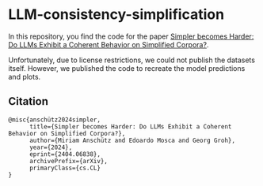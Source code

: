 # LLM-consistency-simplification
In this repository, you find the code for the paper [Simpler becomes Harder: Do LLMs Exhibit a Coherent Behavior on Simplified Corpora?](https://arxiv.org/abs/2404.06838).

Unfortunately, due to license restrictions, we could not publish the datasets itself.
However, we published the code to recreate the model predictions and plots.


## Citation
```
@misc{anschütz2024simpler,
      title={Simpler becomes Harder: Do LLMs Exhibit a Coherent Behavior on Simplified Corpora?}, 
      author={Miriam Anschütz and Edoardo Mosca and Georg Groh},
      year={2024},
      eprint={2404.06838},
      archivePrefix={arXiv},
      primaryClass={cs.CL}
}
```

